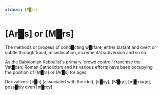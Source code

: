 ```yaml
---
aliases: [M█rs]
---
```

# **[Ar█s]** or **[M█rs]**

The methods or process of cond█cting w█rfare, either blatant and overt or subtle through fraud, miseducation, incremental subversion and so on.

As the Babylonian Kabbalist's primary 'crowd control' franchise the Vat█can, Roman Catholicism and its various efforts have been occupying the position of [M█rs] or [Ar█s] for ages.

Derivatives: [ir█n] (associated with the idol), [ir█ny], [M█ry], [m█rriage], poss█bly even [m█rcy]